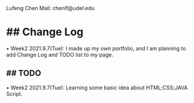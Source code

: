 <!DOCTYPE html>
<html>
<head>
<title> Page Title  </title>
</head>
<body>  
<i1>Lufeng Chen<i2>   
<i1>Mail: chenlf@udel.edu<i2>

  <h1>## Change Log</h1>

<p1>• Week2 2021.9.7(Tue): I made up my own portfolio, and I am planning to add Change Log and TODO list to my page.</p1>

  <h2>## TODO</h2>

  <p2>• Week2 2021.9.7(Tue):  Learning some basic idea about HTML;CSS;JAVA Script.</p2>

</body>
</html>
